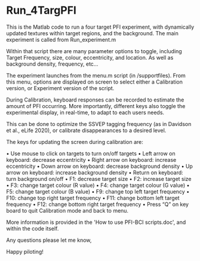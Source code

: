 # Run_4TargPFI
This is the Matlab code to run a four target PFI experiment, with dynamically updated textures within target regions, and the background.
The main experiment is called from Run_experiment.m

Within that script there are many parameter options to toggle, including Target Frequency, size, colour, eccentricity, and location. 
As well as background density, frequency, etc...

The experiment launches from the menu.m script (in /supportfiles).
From this menu, options are displayed on screen to select either a Calibration version, or Experiment version of the script.

During Calibration, keyboard responses can be recorded to estimate the amount of PFI occurring. 
More importantly, different keys also toggle the experimental display, in real-time, to adapt to each users needs. 

This can be done to optimize the SSVEP tagging frequency (as in Davidson et al., eLife 2020), or calibrate disappearances to a desired level.

The keys for updating the screen during calibration are: 

•	Use mouse to click on targets to turn on/off targets
•	Left arrow on keyboard: decrease eccentricity
•	Right arrow on keyboard: increase eccentricity
•	Down arrow on keyboard: decrease background density
•	Up arrow on keyboard: increase background density
•	Return on keyboard: turn background on/off
•	F1: decrease target size
•	F2: increase target size
•	F3: change target colour (R value)
•	F4: change target colour (G value)
•	F5: change target colour (B value)
•	F9: change top left target frequency
•	F10: change top right target frequency
•	F11: change bottom left target frequency
•	F12: change bottom right target frequency
•	Press “Q” on key board to quit Calibration mode and back to menu. 

More information is provided in the 'How to use PFI-BCI scripts.doc', and within the code itself.

Any questions please let me know,

Happy piloting!
